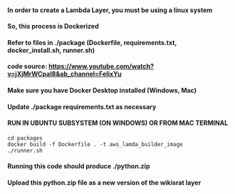 #### In order to create a Lambda Layer, you must be using a linux system
#### So, this process is Dockerized
#### Refer to files in ./package (Dockerfile, requirements.txt, docker_install.sh, runner.sh)
#### code source: https://www.youtube.com/watch?v=jXjMrWCpaI8&ab_channel=FelixYu
#### Make sure you have Docker Desktop installed (Windows, Mac)
#### Update ./package requirements.txt as necessary

#### RUN IN UBUNTU SUBSYSTEM (ON WINDOWS) OR FROM MAC TERMINAL
```
cd packages
docker build -f Dockerfile . -t aws_lamda_builder_image
./runner.sh
```

#### Running this code should produce ./python.zip
#### Upload this python.zip file as a new version of the wikisrat layer


   












